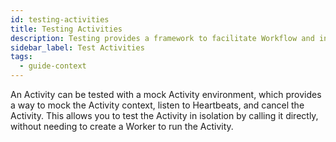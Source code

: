 ```yaml
---
id: testing-activities
title: Testing Activities
description: Testing provides a framework to facilitate Workflow and integration testing.
sidebar_label: Test Activities
tags:
  - guide-context
---
```


An Activity can be tested with a mock Activity environment, which provides a way to mock the Activity context, listen to Heartbeats, and cancel the Activity. This allows you to test the Activity in isolation by calling it directly, without needing to create a Worker to run the Activity.
